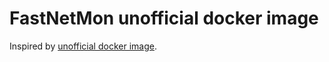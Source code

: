 # FastNetMon unofficial docker image
Inspired by [unofficial docker image](https://github.com/DE-IBH/fastnetmon-docker.git).
